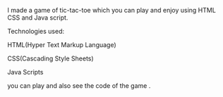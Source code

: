 I made a game of tic-tac-toe which you can play and enjoy using HTML CSS and Java script.


Technologies used:

HTML(Hyper Text Markup Language)

CSS(Cascading Style Sheets)

Java Scripts

you can play and also see the code of the game .
